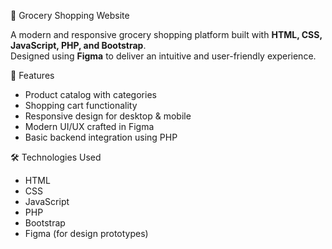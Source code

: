 🛒 Grocery Shopping Website

A modern and responsive grocery shopping platform built with **HTML, CSS, JavaScript, PHP, and Bootstrap**.  
Designed using **Figma** to deliver an intuitive and user-friendly experience.



📌 Features
- Product catalog with categories
- Shopping cart functionality
- Responsive design for desktop & mobile
- Modern UI/UX crafted in Figma
- Basic backend integration using PHP


🛠 Technologies Used
- HTML
- CSS
- JavaScript
- PHP
- Bootstrap
- Figma (for design prototypes)


